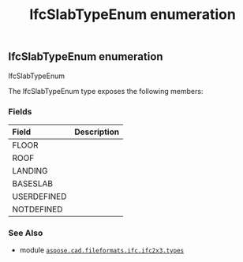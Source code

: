 ﻿---
title: IfcSlabTypeEnum enumeration
second_title: Aspose.CAD for Python via .NET API References
description: 
type: docs
weight: 2920
url: /python-net/aspose.cad.fileformats.ifc.ifc2x3.types/ifcslabtypeenum/
is_root: false
---

## IfcSlabTypeEnum enumeration

IfcSlabTypeEnum



The IfcSlabTypeEnum type exposes the following members:

### Fields
| Field | Description |
| :- | :- |
| FLOOR |  |
| ROOF |  |
| LANDING |  |
| BASESLAB |  |
| USERDEFINED |  |
| NOTDEFINED |  |



### See Also
* module [`aspose.cad.fileformats.ifc.ifc2x3.types`](..)
